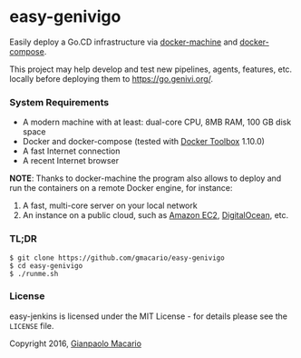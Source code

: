 # easy-genivigo

Easily deploy a Go.CD infrastructure via [docker-machine](https://www.docker.com/docker-machine) and [docker-compose](https://www.docker.com/docker-compose).

This project may help develop and test new pipelines, agents, features, etc. locally before deploying them to <https://go.genivi.org/>.

### System Requirements

* A modern machine with at least: dual-core CPU, 8MB RAM, 100 GB disk space
* Docker and docker-compose (tested with [Docker Toolbox](https://www.docker.com/products/docker-toolbox) 1.10.0)
* A fast Internet connection
* A recent Internet browser

**NOTE**: Thanks to docker-machine the program also allows to deploy and run the containers on a remote Docker engine, for instance:

1. A fast, multi-core server on your local network
2. An instance on a public cloud, such as [Amazon EC2](https://aws.amazon.com/it/ec2/), [DigitalOcean](https://www.digitalocean.com/), etc.

### TL;DR

```
$ git clone https://github.com/gmacario/easy-genivigo
$ cd easy-genivigo
$ ./runme.sh
```

### License

easy-jenkins is licensed under the MIT License - for details please see the `LICENSE` file.

Copyright 2016, [Gianpaolo Macario](http://gmacario.github.io/)
